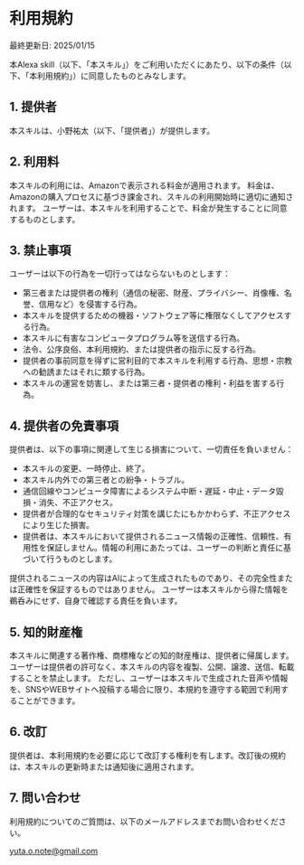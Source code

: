 # 利用規約
最終更新日: 2025/01/15

本Alexa skill（以下、「本スキル」）をご利用いただくにあたり、以下の条件（以下、「本利用規約」）に同意したものとみなします。

## 1. 提供者

本スキルは、小野祐太（以下、「提供者」）が提供します。

## 2. 利用料

本スキルの利用には、Amazonで表示される料金が適用されます。
料金は、Amazonの購入プロセスに基づき課金され、スキルの利用開始時に適切に通知されます。
ユーザーは、本スキルを利用することで、料金が発生することに同意するものとします。

## 3. 禁止事項

ユーザーは以下の行為を一切行ってはならないものとします：

- 第三者または提供者の権利（通信の秘密、財産、プライバシー、肖像権、名誉、信用など）を侵害する行為。
- 本スキルを提供するための機器・ソフトウェア等に権限なくしてアクセスする行為。
- 本スキルに有害なコンピュータプログラム等を送信する行為。
- 法令、公序良俗、本利用規約、または提供者の指示に反する行為。
- 提供者の事前同意を得ずに営利目的で本スキルを利用する行為、思想・宗教への勧誘またはそれに類する行為。
- 本スキルの運営を妨害し、または第三者・提供者の権利・利益を害する行為。

## 4. 提供者の免責事項

提供者は、以下の事項に関連して生じる損害について、一切責任を負いません：

- 本スキルの変更、一時停止、終了。
- 本スキル内外での第三者との紛争・トラブル。
- 通信回線やコンピュータ障害によるシステム中断・遅延・中止・データ毀損・消失、不正アクセス。
- 提供者が合理的なセキュリティ対策を講じたにもかかわらず、不正アクセスにより生じた損害。
- 提供者は、本スキルにおいて提供されるニュース情報の正確性、信頼性、有用性を保証しません。情報の利用にあたっては、ユーザーの判断と責任に基づいて行うものとします。

提供されるニュースの内容はAIによって生成されたものであり、その完全性または正確性を保証するものではありません。
ユーザーは本スキルから得た情報を鵜呑みにせず、自身で確認する責任を負います。

## 5. 知的財産権

本スキルに関連する著作権、商標権などの知的財産権は、提供者に帰属します。ユーザーは提供者の許可なく、本スキルの内容を複製、公開、譲渡、送信、転載することを禁止します。
ただし、ユーザーは本スキルで生成された音声や情報を、SNSやWEBサイトへ投稿する場合に限り、本規約を遵守する範囲で利用することができます。

## 6. 改訂
提供者は、本利用規約を必要に応じて改訂する権利を有します。改訂後の規約は、本スキルの更新時または通知後に適用されます。

## 7. 問い合わせ

利用規約についてのご質問は、以下のメールアドレスまでお問い合わせください。

yuta.o.note@gmail.com